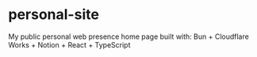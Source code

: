 # personal-site
My public personal web presence home page built with: Bun + Cloudflare Works + Notion + React + TypeScript 
